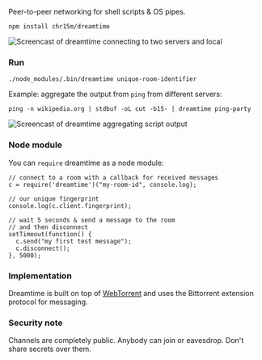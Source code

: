 Peer-to-peer networking for shell scripts & OS pipes.

	npm install chr15m/dreamtime

![Screencast of dreamtime connecting to two servers and local](./screencast.gif)

### Run

	./node_modules/.bin/dreamtime unique-room-identifier

Example: aggregate the output from `ping` from different servers:

`ping -n wikipedia.org | stdbuf -oL cut -b15- | dreamtime ping-party`

![Screencast of dreamtime aggregating script output](./screencast-2.gif)

### Node module

You can `require` dreamtime as a node module:

	// connect to a room with a callback for received messages
	c = require('dreamtime')("my-room-id", console.log);
	
	// our unique fingerprint
	console.log(c.client.fingerprint);
	
	// wait 5 seconds & send a message to the room
	// and then disconnect
	setTimeout(function() {
	  c.send("my first test message");
	  c.disconnect();
	}, 5000);

### Implementation

Dreamtime is built on top of [WebTorrent](https://webtorrent.io/) and uses the Bittorrent extension protocol for messaging.

### Security note

Channels are completely public. Anybody can join or eavesdrop. Don't share secrets over them.

